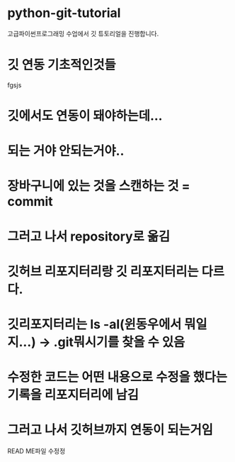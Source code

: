 # python-git-tutorial
고급파이썬프로그래밍 수업에서 깃 튜토리얼을 진행합니다.

# 깃 연동 기초적인것들
fgsjs

# 깃에서도 연동이 돼야하는데...
# 되는 거야 안되는거야..
# 장바구니에 있는 것을 스캔하는 것 = commit 
# 그러고 나서 repository로 옮김
# 깃허브 리포지터리랑 깃 리포지터리는 다르다.
# 깃리포지터리는 ls -al(윈동우에서 뭐일지...) -> .git뭐시기를 찾을 수 있음

# 수정한 코드는 어떤 내용으로 수정을 했다는 기록을 리포지터리에 남김
# 그러고 나서 깃허브까지 연동이 되는거임

READ ME파일 수정정